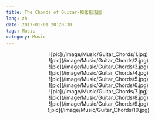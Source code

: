 ```yaml
---
title: The Chords of Guitar-和弦指法图
lang: zh
date: 2017-01-01 20:20:30
tags: Music
category: Music
---
```

<center>![pic](/image/Music/Guitar_Chords/1.jpg)</center>
<center>![pic](/image/Music/Guitar_Chords/2.jpg)</center>
<center>![pic](/image/Music/Guitar_Chords/3.jpg)</center>
<center>![pic](/image/Music/Guitar_Chords/4.jpg)</center>
<center>![pic](/image/Music/Guitar_Chords/5.jpg)</center>
<center>![pic](/image/Music/Guitar_Chords/6.jpg)</center>
<center>![pic](/image/Music/Guitar_Chords/7.jpg)</center>
<center>![pic](/image/Music/Guitar_Chords/8.jpg)</center>
<center>![pic](/image/Music/Guitar_Chords/9.jpg)</center>
<center>![pic](/image/Music/Guitar_Chords/10.jpg)</center>